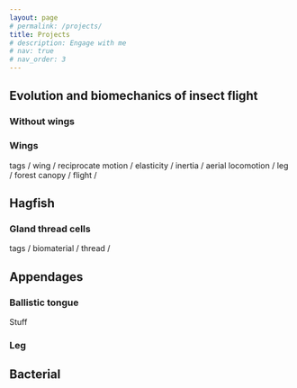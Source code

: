 ```yaml
---
layout: page
# permalink: /projects/
title: Projects
# description: Engage with me
# nav: true
# nav_order: 3
---
```


## Evolution and biomechanics of insect flight


### Without wings


### Wings


tags / wing / reciprocate motion / elasticity / inertia / aerial locomotion / leg / forest canopy / flight /  


<!-- xxxxxx -->
## Hagfish
### Gland thread cells 

tags / biomaterial / thread / 


<!-- xxxxxx -->
## Appendages 

### Ballistic tongue 

Stuff 

### Leg



<!-- xxxxxx -->
## Bacterial 





